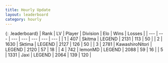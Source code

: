 ```yaml
---
title: Hourly Update
layout: leaderboard
category: hourly
---
```


{: .leaderboard}
| Rank | LV | Player | Division | Elo | Wins | Losses |
| --- | --- | --- | --- | --- | --- | --- |
| <span data-change="0">1</span> | 407 | <span title="ID: 402846">Skitma</span> | LEGEND | <span data-change="0">2131</span> | <span data-change="0">113</span> | <span data-change="0">50</span> |
| <span data-change="0">2</span> | 1630 | <span title="ID: 353063">Sktima</span> | LEGEND | <span data-change="0">2127</span> | <span data-change="0">126</span> | <span data-change="0">50</span> |
| <span data-change="0">3</span> | 2781 | <span title="ID: 164871">KawashiroNitori</span> | LEGEND | <span data-change="0">2120</span> | <span data-change="0">57</span> | <span data-change="0">18</span> |
| <span data-change="0">4</span> | 742 | <span title="ID: 76009">lemonMD</span> | LEGEND | <span data-change="0">2088</span> | <span data-change="0">59</span> | <span data-change="0">16</span> |
| <span data-change="0">5</span> | 1331 | <span title="ID: 298672">Jaxi</span> | LEGEND | <span data-change="0">2064</span> | <span data-change="0">139</span> | <span data-change="0">120</span> |